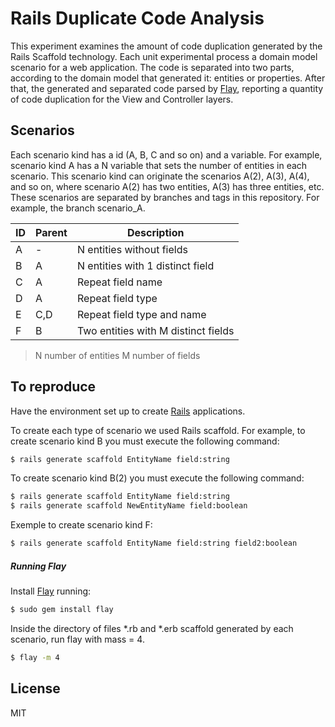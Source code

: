 # Rails Duplicate Code Analysis

This experiment examines the amount of code duplication generated by the Rails Scaffold technology.
Each unit experimental process a domain model scenario for a web application. The code is separated into two parts, according to the domain model that generated it: entities or properties. After that, the generated and separated code parsed by [Flay], reporting a quantity of code duplication for the View and Controller layers.

## Scenarios

Each scenario kind has a id (A, B, C and so on) and a variable. For example, scenario kind A has a N variable that sets the number of entities in each scenario. This scenario kind can originate the scenarios A(2), A(3), A(4), and so on, where scenario A(2) has two entities, A(3) has three entities, etc. These scenarios are separated by branches and tags in this repository. For example, the branch scenario_A. 

| ID | Parent | Description
| ------ | ------ | ------ |
| A | - | N entities without fields |
| B | A | N entities with 1 distinct field |
| C | A | Repeat field name |
| D | A | Repeat field type |
| E | C,D | Repeat field type and name |
| F | B | Two entities with M distinct fields |

> N number of entities
> M number of fields

## To reproduce

Have the environment set up to create [Rails] applications.

To create each type of scenario we used Rails scaffold. For example, to create scenario kind B you must execute the following command:

```sh
$ rails generate scaffold EntityName field:string
```

To create scenario kind B(2) you must execute the following command:
```sh
$ rails generate scaffold EntityName field:string
$ rails generate scaffold NewEntityName field:boolean
```
Exemple to create scenario kind F:
```sh
$ rails generate scaffold EntityName field:string field2:boolean
```

##### Running Flay

Install [Flay] running:
```sh
$ sudo gem install flay
```

Inside the directory of files *.rb and *.erb scaffold generated by each scenario, run flay with mass = 4.

```sh
$ flay -m 4
```

License
----

MIT


[//]: # (These are reference links used in the body of this note)

   [Flay]: <https://github.com/joemccann/dillinger>
   [Rails]: <http://rubyonrails.org/>